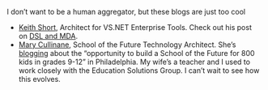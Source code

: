 I don’t want to be a human aggregator, but these blogs are just too cool

-   [Keith Short](http://blogs.msdn.com/keith_short/), Architect for
    VS.NET Enterprise Tools. Check out his post on [DSL and
    MDA](http://blogs.msdn.com/keith_short/archive/2004/02/13/72796.aspx).
-   [Mary Cullinane](http://blogs.msdn.com/phillyhi/), School of the
    Future Technology Architect. She’s
    [blogging](http://blogs.msdn.com/phillyhi/archive/2004/02/15/73210.aspx)
    about the “opportunity to build a School of the Future for 800 kids
    in grades 9-12” in Philadelphia. My wife’s a teacher and I used to
    work closely with the Education Solutions Group. I can’t wait to see
    how this evolves.


